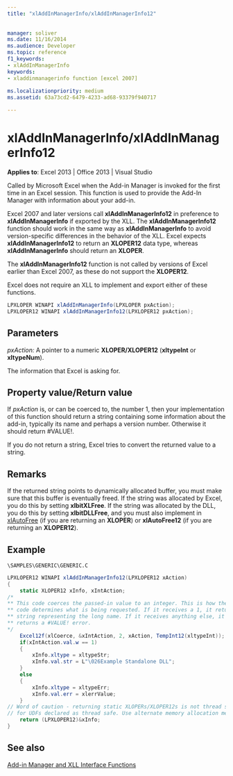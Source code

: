 ```yaml
---
title: "xlAddInManagerInfo/xlAddInManagerInfo12"
 
 
manager: soliver
ms.date: 11/16/2014
ms.audience: Developer
ms.topic: reference
f1_keywords:
- xlAddInManagerInfo
keywords:
- xladdinmanagerinfo function [excel 2007]
 
ms.localizationpriority: medium
ms.assetid: 63a73cd2-6479-4233-ad68-93379f940717

---
```


# xlAddInManagerInfo/xlAddInManagerInfo12

 **Applies to**: Excel 2013 | Office 2013 | Visual Studio 
  
Called by Microsoft Excel when the Add-in Manager is invoked for the first time in an Excel session. This function is used to provide the Add-In Manager with information about your add-in.
  
Excel 2007 and later versions call **xlAddInManagerInfo12** in preference to **xlAddInManagerInfo** if exported by the XLL. The **xlAddInManagerInfo12** function should work in the same way as **xlAddInManagerInfo** to avoid version-specific differences in the behavior of the XLL. Excel expects **xlAddInManagerInfo12** to return an **XLOPER12** data type, whereas **xlAddInManagerInfo** should return an **XLOPER**.
  
The **xlAddInManagerInfo12** function is not called by versions of Excel earlier than Excel 2007, as these do not support the **XLOPER12**.
  
Excel does not require an XLL to implement and export either of these functions.
  
```cs
LPXLOPER WINAPI xlAddInManagerInfo(LPXLOPER pxAction);
LPXLOPER12 WINAPI xlAddInManagerInfo12(LPXLOPER12 pxAction);
```

## Parameters

 _pxAction:_ A pointer to a numeric **XLOPER/XLOPER12** (**xltypeInt** or **xltypeNum**).
  
The information that Excel is asking for.
  
## Property value/Return value

If  _pxAction_ is, or can be coerced to, the number 1, then your implementation of this function should return a string containing some information about the add-in, typically its name and perhaps a version number. Otherwise it should return #VALUE!. 
  
If you do not return a string, Excel tries to convert the returned value to a string.
  
## Remarks

If the returned string points to dynamically allocated buffer, you must make sure that this buffer is eventually freed. If the string was allocated by Excel, you do this by setting **xlbitXLFree**. If the string was allocated by the DLL, you do this by setting **xlbitDLLFree**, and you must also implement in [xlAutoFree](xlautofree-xlautofree12.md) (if you are returning an **XLOPER**) or **xlAutoFree12** (if you are returning an **XLOPER12**).
  
## Example

 `\SAMPLES\GENERIC\GENERIC.C`
  
```cs
LPXLOPER12 WINAPI xlAddInManagerInfo12(LPXLOPER12 xAction)
{
    static XLOPER12 xInfo, xIntAction;
/*
** This code coerces the passed-in value to an integer. This is how the
** code determines what is being requested. If it receives a 1, it returns a
** string representing the long name. If it receives anything else, it
** returns a #VALUE! error.
*/
    Excel12f(xlCoerce, &xIntAction, 2, xAction, TempInt12(xltypeInt));
    if(xIntAction.val.w == 1) 
    {
        xInfo.xltype = xltypeStr;
        xInfo.val.str = L"\026Example Standalone DLL";
    }
    else 
    {
        xInfo.xltype = xltypeErr;
        xInfo.val.err = xlerrValue;
    }
// Word of caution - returning static XLOPERs/XLOPER12s is not thread safe
// for UDFs declared as thread safe. Use alternate memory allocation mechanisms.
    return (LPXLOPER12)&xInfo;
} 

```

## See also



[Add-in Manager and XLL Interface Functions](add-in-manager-and-xll-interface-functions.md)

